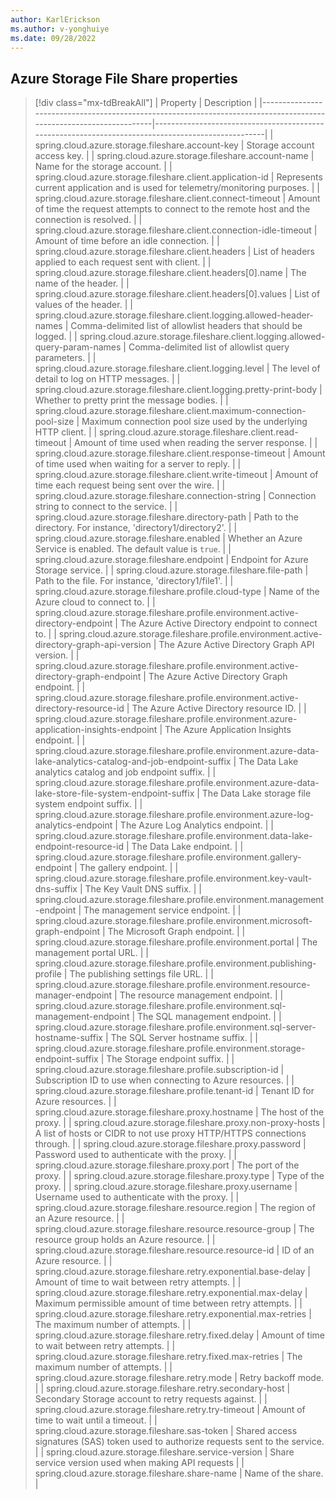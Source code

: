 ```yaml
---
author: KarlErickson
ms.author: v-yonghuiye
ms.date: 09/28/2022
---
```


## Azure Storage File Share properties

> [!div class="mx-tdBreakAll"]
> | Property                                                                                                           | Description                                                                                       |
> |--------------------------------------------------------------------------------------------------------------------|---------------------------------------------------------------------------------------------------|
> | spring.cloud.azure.storage.fileshare.account-key                                                                   | Storage account access key.                                                                       |
> | spring.cloud.azure.storage.fileshare.account-name                                                                  | Name for the storage account.                                                                     |
> | spring.cloud.azure.storage.fileshare.client.application-id                                                         | Represents current application and is used for telemetry/monitoring purposes.                     |
> | spring.cloud.azure.storage.fileshare.client.connect-timeout                                                        | Amount of time the request attempts to connect to the remote host and the connection is resolved. |
> | spring.cloud.azure.storage.fileshare.client.connection-idle-timeout                                                | Amount of time before an idle connection.                                                         |
> | spring.cloud.azure.storage.fileshare.client.headers                                                                | List of headers applied to each request sent with client.                                         |
> | spring.cloud.azure.storage.fileshare.client.headers[0].name                                                        | The name of the header.                                                                           |
> | spring.cloud.azure.storage.fileshare.client.headers[0].values                                                      | List of values of the header.                                                                     |
> | spring.cloud.azure.storage.fileshare.client.logging.allowed-header-names                                           | Comma-delimited list of allowlist headers that should be logged.                                  |
> | spring.cloud.azure.storage.fileshare.client.logging.allowed-query-param-names                                      | Comma-delimited list of allowlist query parameters.                                               |
> | spring.cloud.azure.storage.fileshare.client.logging.level                                                          | The level of detail to log on HTTP messages.                                                      |
> | spring.cloud.azure.storage.fileshare.client.logging.pretty-print-body                                              | Whether to pretty print the message bodies.                                                       |
> | spring.cloud.azure.storage.fileshare.client.maximum-connection-pool-size                                           | Maximum connection pool size used by the underlying HTTP client.                                  |
> | spring.cloud.azure.storage.fileshare.client.read-timeout                                                           | Amount of time used when reading the server response.                                             |
> | spring.cloud.azure.storage.fileshare.client.response-timeout                                                       | Amount of time used when waiting for a server to reply.                                           |
> | spring.cloud.azure.storage.fileshare.client.write-timeout                                                          | Amount of time each request being sent over the wire.                                             |
> | spring.cloud.azure.storage.fileshare.connection-string                                                             | Connection string to connect to the service.                                                      |
> | spring.cloud.azure.storage.fileshare.directory-path                                                                | Path to the directory. For instance, 'directory1/directory2'.                                     |
> | spring.cloud.azure.storage.fileshare.enabled                                                                       | Whether an Azure Service is enabled. The default value is `true`.                                 |
> | spring.cloud.azure.storage.fileshare.endpoint                                                                      | Endpoint for Azure Storage service.                                                               |
> | spring.cloud.azure.storage.fileshare.file-path                                                                     | Path to the file. For instance, 'directory1/file1'.                                               |
> | spring.cloud.azure.storage.fileshare.profile.cloud-type                                                            | Name of the Azure cloud to connect to.                                                            |
> | spring.cloud.azure.storage.fileshare.profile.environment.active-directory-endpoint                                 | The Azure Active Directory endpoint to connect to.                                                |
> | spring.cloud.azure.storage.fileshare.profile.environment.active-directory-graph-api-version                        | The Azure Active Directory Graph API version.                                                     |
> | spring.cloud.azure.storage.fileshare.profile.environment.active-directory-graph-endpoint                           | The Azure Active Directory Graph endpoint.                                                        |
> | spring.cloud.azure.storage.fileshare.profile.environment.active-directory-resource-id                              | The Azure Active Directory resource ID.                                                           |
> | spring.cloud.azure.storage.fileshare.profile.environment.azure-application-insights-endpoint                       | The Azure Application Insights endpoint.                                                          |
> | spring.cloud.azure.storage.fileshare.profile.environment.azure-data-lake-analytics-catalog-and-job-endpoint-suffix | The Data Lake analytics catalog and job endpoint suffix.                                          |
> | spring.cloud.azure.storage.fileshare.profile.environment.azure-data-lake-store-file-system-endpoint-suffix         | The Data Lake storage file system endpoint suffix.                                                |
> | spring.cloud.azure.storage.fileshare.profile.environment.azure-log-analytics-endpoint                              | The Azure Log Analytics endpoint.                                                                 |
> | spring.cloud.azure.storage.fileshare.profile.environment.data-lake-endpoint-resource-id                            | The Data Lake endpoint.                                                                           |
> | spring.cloud.azure.storage.fileshare.profile.environment.gallery-endpoint                                          | The gallery endpoint.                                                                             |
> | spring.cloud.azure.storage.fileshare.profile.environment.key-vault-dns-suffix                                      | The Key Vault DNS suffix.                                                                         |
> | spring.cloud.azure.storage.fileshare.profile.environment.management-endpoint                                       | The management service endpoint.                                                                  |
> | spring.cloud.azure.storage.fileshare.profile.environment.microsoft-graph-endpoint                                  | The Microsoft Graph endpoint.                                                                     |
> | spring.cloud.azure.storage.fileshare.profile.environment.portal                                                    | The management portal URL.                                                                        |
> | spring.cloud.azure.storage.fileshare.profile.environment.publishing-profile                                        | The publishing settings file URL.                                                                 |
> | spring.cloud.azure.storage.fileshare.profile.environment.resource-manager-endpoint                                 | The resource management endpoint.                                                                 |
> | spring.cloud.azure.storage.fileshare.profile.environment.sql-management-endpoint                                   | The SQL management endpoint.                                                                      |
> | spring.cloud.azure.storage.fileshare.profile.environment.sql-server-hostname-suffix                                | The SQL Server hostname suffix.                                                                   |
> | spring.cloud.azure.storage.fileshare.profile.environment.storage-endpoint-suffix                                   | The Storage endpoint suffix.                                                                      |
> | spring.cloud.azure.storage.fileshare.profile.subscription-id                                                       | Subscription ID to use when connecting to Azure resources.                                        |
> | spring.cloud.azure.storage.fileshare.profile.tenant-id                                                             | Tenant ID for Azure resources.                                                                    |
> | spring.cloud.azure.storage.fileshare.proxy.hostname                                                                | The host of the proxy.                                                                            |
> | spring.cloud.azure.storage.fileshare.proxy.non-proxy-hosts                                                         | A list of hosts or CIDR to not use proxy HTTP/HTTPS connections through.                          |
> | spring.cloud.azure.storage.fileshare.proxy.password                                                                | Password used to authenticate with the proxy.                                                     |
> | spring.cloud.azure.storage.fileshare.proxy.port                                                                    | The port of the proxy.                                                                            |
> | spring.cloud.azure.storage.fileshare.proxy.type                                                                    | Type of the proxy.                                                                                |
> | spring.cloud.azure.storage.fileshare.proxy.username                                                                | Username used to authenticate with the proxy.                                                     |
> | spring.cloud.azure.storage.fileshare.resource.region                                                               | The region of an Azure resource.                                                                  |
> | spring.cloud.azure.storage.fileshare.resource.resource-group                                                       | The resource group holds an Azure resource.                                                       |
> | spring.cloud.azure.storage.fileshare.resource.resource-id                                                          | ID of an Azure resource.                                                                          |
> | spring.cloud.azure.storage.fileshare.retry.exponential.base-delay                                                  | Amount of time to wait between retry attempts.                                                    |
> | spring.cloud.azure.storage.fileshare.retry.exponential.max-delay                                                   | Maximum permissible amount of time between retry attempts.                                        |
> | spring.cloud.azure.storage.fileshare.retry.exponential.max-retries                                                 | The maximum number of attempts.                                                                   |
> | spring.cloud.azure.storage.fileshare.retry.fixed.delay                                                             | Amount of time to wait between retry attempts.                                                    |
> | spring.cloud.azure.storage.fileshare.retry.fixed.max-retries                                                       | The maximum number of attempts.                                                                   |
> | spring.cloud.azure.storage.fileshare.retry.mode                                                                    | Retry backoff mode.                                                                               |
> | spring.cloud.azure.storage.fileshare.retry.secondary-host                                                          | Secondary Storage account to retry requests against.                                              |
> | spring.cloud.azure.storage.fileshare.retry.try-timeout                                                             | Amount of time to wait until a timeout.                                                           |
> | spring.cloud.azure.storage.fileshare.sas-token                                                                     | Shared access signatures (SAS) token used to authorize requests sent to the service.              |
> | spring.cloud.azure.storage.fileshare.service-version                                                               | Share service version used when making API requests                                               |
> | spring.cloud.azure.storage.fileshare.share-name                                                                    | Name of the share.                                                                                |
